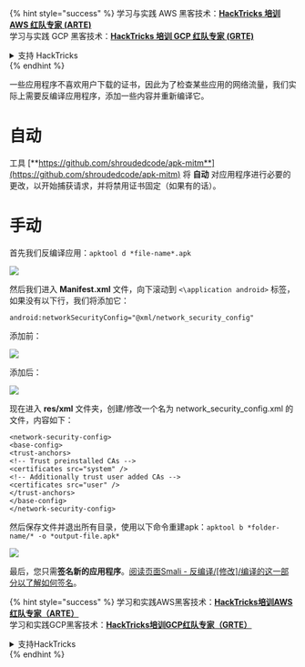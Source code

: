 {% hint style="success" %}
学习与实践 AWS 黑客技术：<img src="/.gitbook/assets/arte.png" alt="" data-size="line">[**HackTricks 培训 AWS 红队专家 (ARTE)**](https://training.hacktricks.xyz/courses/arte)<img src="/.gitbook/assets/arte.png" alt="" data-size="line">\
学习与实践 GCP 黑客技术：<img src="/.gitbook/assets/grte.png" alt="" data-size="line">[**HackTricks 培训 GCP 红队专家 (GRTE)**<img src="/.gitbook/assets/grte.png" alt="" data-size="line">](https://training.hacktricks.xyz/courses/grte)

<details>

<summary>支持 HackTricks</summary>

* 查看 [**订阅计划**](https://github.com/sponsors/carlospolop)!
* **加入** 💬 [**Discord 群组**](https://discord.gg/hRep4RUj7f) 或 [**Telegram 群组**](https://t.me/peass) 或 **关注** 我们的 **Twitter** 🐦 [**@hacktricks\_live**](https://twitter.com/hacktricks\_live)**.**
* **通过向** [**HackTricks**](https://github.com/carlospolop/hacktricks) 和 [**HackTricks Cloud**](https://github.com/carlospolop/hacktricks-cloud) GitHub 仓库提交 PR 来分享黑客技巧。

</details>
{% endhint %}

一些应用程序不喜欢用户下载的证书，因此为了检查某些应用的网络流量，我们实际上需要反编译应用程序，添加一些内容并重新编译它。

# 自动

工具 [**https://github.com/shroudedcode/apk-mitm**](https://github.com/shroudedcode/apk-mitm) 将 **自动** 对应用程序进行必要的更改，以开始捕获请求，并将禁用证书固定（如果有的话）。

# 手动

首先我们反编译应用：`apktool d *file-name*.apk`

![](../../.gitbook/assets/img9.png)

然后我们进入 **Manifest.xml** 文件，向下滚动到 `<\application android>` 标签，如果没有以下行，我们将添加它：

`android:networkSecurityConfig="@xml/network_security_config"`

添加前：

![](../../.gitbook/assets/img10.png)

添加后：

![](../../.gitbook/assets/img11.png)

现在进入 **res/xml** 文件夹，创建/修改一个名为 network\_security\_config.xml 的文件，内容如下：
```markup
<network-security-config>
<base-config>
<trust-anchors>
<!-- Trust preinstalled CAs -->
<certificates src="system" />
<!-- Additionally trust user added CAs -->
<certificates src="user" />
</trust-anchors>
</base-config>
</network-security-config>
```
然后保存文件并退出所有目录，使用以下命令重建apk：`apktool b *folder-name/* -o *output-file.apk*`

![](../../.gitbook/assets/img12.png)

最后，您只需**签名新的应用程序**。[阅读页面Smali - 反编译/\[修改\]/编译的这一部分以了解如何签名](smali-changes.md#sing-the-new-apk)。

{% hint style="success" %}
学习和实践AWS黑客技术：<img src="/.gitbook/assets/arte.png" alt="" data-size="line">[**HackTricks培训AWS红队专家（ARTE）**](https://training.hacktricks.xyz/courses/arte)<img src="/.gitbook/assets/arte.png" alt="" data-size="line">\
学习和实践GCP黑客技术：<img src="/.gitbook/assets/grte.png" alt="" data-size="line">[**HackTricks培训GCP红队专家（GRTE）**<img src="/.gitbook/assets/grte.png" alt="" data-size="line">](https://training.hacktricks.xyz/courses/grte)

<details>

<summary>支持HackTricks</summary>

* 查看[**订阅计划**](https://github.com/sponsors/carlospolop)!
* **加入** 💬 [**Discord群组**](https://discord.gg/hRep4RUj7f)或[**电报群组**](https://t.me/peass)或**在** **Twitter** 🐦 **上关注我们** [**@hacktricks\_live**](https://twitter.com/hacktricks\_live)**.**
* **通过向** [**HackTricks**](https://github.com/carlospolop/hacktricks)和[**HackTricks Cloud**](https://github.com/carlospolop/hacktricks-cloud) github库提交PR分享黑客技巧。

</details>
{% endhint %}
